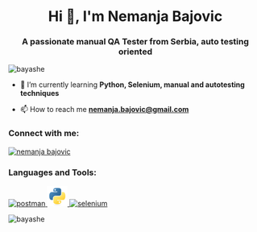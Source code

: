 <h1 align="center">Hi 👋, I'm Nemanja Bajovic</h1>
<h3 align="center">A passionate manual QA Tester from Serbia, auto testing oriented</h3>

<p align="left"> <img src="https://komarev.com/ghpvc/?username=bayashe&label=Profile%20views&color=0e75b6&style=flat" alt="bayashe" /> </p>

- 🌱 I’m currently learning **Python, Selenium, manual and autotesting techniques**

- 📫 How to reach me **nemanja.bajovic@gmail.com**

<h3 align="left">Connect with me:</h3>
<p align="left">
<a href="https://linkedin.com/in/nemanja bajovic" target="blank"><img align="center" src="https://raw.githubusercontent.com/rahuldkjain/github-profile-readme-generator/master/src/images/icons/Social/linked-in-alt.svg" alt="nemanja bajovic" height="30" width="40" /></a>
</p>

<h3 align="left">Languages and Tools:</h3>
<p align="left"> <a href="https://postman.com" target="_blank" rel="noreferrer"> <img src="https://www.vectorlogo.zone/logos/getpostman/getpostman-icon.svg" alt="postman" width="40" height="40"/> </a> <a href="https://www.python.org" target="_blank" rel="noreferrer"> <img src="https://raw.githubusercontent.com/devicons/devicon/master/icons/python/python-original.svg" alt="python" width="40" height="40"/> </a> <a href="https://www.selenium.dev" target="_blank" rel="noreferrer"> <img src="https://raw.githubusercontent.com/detain/svg-logos/780f25886640cef088af994181646db2f6b1a3f8/svg/selenium-logo.svg" alt="selenium" width="40" height="40"/> </a> </p>

<p><img align="left" src="https://github-readme-stats.vercel.app/api/top-langs?username=bayashe&show_icons=true&locale=en&layout=compact" alt="bayashe" /></p>

<p>&nbsp;<img align="center" src="htt
